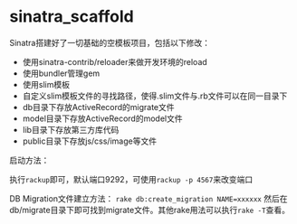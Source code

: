 sinatra_scaffold
================

Sinatra搭建好了一切基础的空模板项目，包括以下修改：

- 使用sinatra-contrib/reloader来做开发环境的reload
- 使用bundler管理gem
- 使用slim模板
- 自定义slim模板文件的寻找路径，使得.slim文件与.rb文件可以在同一目录下
- db目录下存放ActiveRecord的migrate文件
- model目录下存放ActiveRecord的model文件
- lib目录下存放第三方库代码
- public目录下存放js/css/image等文件

启动方法：

执行```rackup```即可，默认端口9292，可使用```rackup -p 4567```来改变端口

DB Migration文件建立方法：
```rake db:create_migration NAME=xxxxxx```
然后在db/migrate目录下即可找到migrate文件。其他rake用法可以执行```rake -T```查看。
